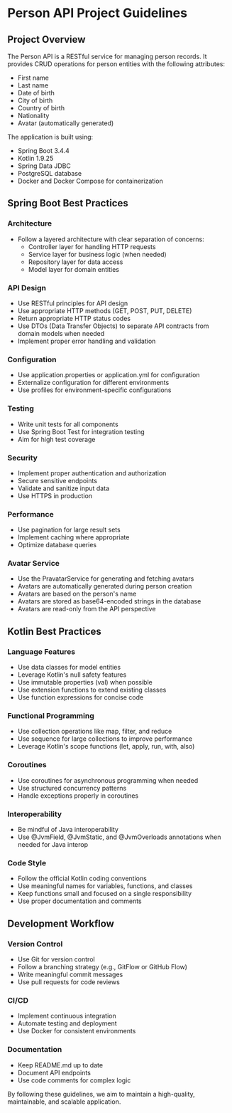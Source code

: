 # Person API Project Guidelines

## Project Overview

The Person API is a RESTful service for managing person records. It provides CRUD operations for person entities with
the following attributes:

- First name
- Last name
- Date of birth
- City of birth
- Country of birth
- Nationality
- Avatar (automatically generated)

The application is built using:

- Spring Boot 3.4.4
- Kotlin 1.9.25
- Spring Data JDBC
- PostgreSQL database
- Docker and Docker Compose for containerization

## Spring Boot Best Practices

### Architecture

- Follow a layered architecture with clear separation of concerns:
    - Controller layer for handling HTTP requests
    - Service layer for business logic (when needed)
    - Repository layer for data access
    - Model layer for domain entities

### API Design

- Use RESTful principles for API design
- Use appropriate HTTP methods (GET, POST, PUT, DELETE)
- Return appropriate HTTP status codes
- Use DTOs (Data Transfer Objects) to separate API contracts from domain models when needed
- Implement proper error handling and validation

### Configuration

- Use application.properties or application.yml for configuration
- Externalize configuration for different environments
- Use profiles for environment-specific configurations

### Testing

- Write unit tests for all components
- Use Spring Boot Test for integration testing
- Aim for high test coverage

### Security

- Implement proper authentication and authorization
- Secure sensitive endpoints
- Validate and sanitize input data
- Use HTTPS in production

### Performance

- Use pagination for large result sets
- Implement caching where appropriate
- Optimize database queries

### Avatar Service

- Use the PravatarService for generating and fetching avatars
- Avatars are automatically generated during person creation
- Avatars are based on the person's name
- Avatars are stored as base64-encoded strings in the database
- Avatars are read-only from the API perspective

## Kotlin Best Practices

### Language Features

- Use data classes for model entities
- Leverage Kotlin's null safety features
- Use immutable properties (val) when possible
- Use extension functions to extend existing classes
- Use function expressions for concise code

### Functional Programming

- Use collection operations like map, filter, and reduce
- Use sequence for large collections to improve performance
- Leverage Kotlin's scope functions (let, apply, run, with, also)

### Coroutines

- Use coroutines for asynchronous programming when needed
- Use structured concurrency patterns
- Handle exceptions properly in coroutines

### Interoperability

- Be mindful of Java interoperability
- Use @JvmField, @JvmStatic, and @JvmOverloads annotations when needed for Java interop

### Code Style

- Follow the official Kotlin coding conventions
- Use meaningful names for variables, functions, and classes
- Keep functions small and focused on a single responsibility
- Use proper documentation and comments

## Development Workflow

### Version Control

- Use Git for version control
- Follow a branching strategy (e.g., GitFlow or GitHub Flow)
- Write meaningful commit messages
- Use pull requests for code reviews

### CI/CD

- Implement continuous integration
- Automate testing and deployment
- Use Docker for consistent environments

### Documentation

- Keep README.md up to date
- Document API endpoints
- Use code comments for complex logic

By following these guidelines, we aim to maintain a high-quality, maintainable, and scalable application.
